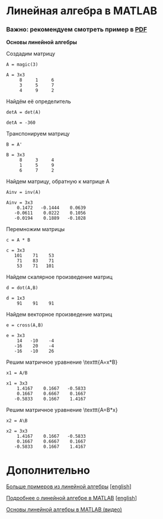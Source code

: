 # Линейная алгебра в MATLAB

### Важно: рекомендуем смотреть пример в [PDF](linear_algebra.pdf)

**Основы линейной алгебры**

Создадим матрицу

```matlab:Code
A = magic(3)
```

```text:Output
A = 3x3    
     8     1     6
     3     5     7
     4     9     2

```

Найдём её определитель

```matlab:Code
detA = det(A)
```

```text:Output
detA = -360
```

Транспонируем матрицу

```matlab:Code
B = A'
```

```text:Output
B = 3x3    
     8     3     4
     1     5     9
     6     7     2

```

Найдем матрицу, обратную к матрице A

```matlab:Code
Ainv = inv(A)
```

```text:Output
Ainv = 3x3    
    0.1472   -0.1444    0.0639
   -0.0611    0.0222    0.1056
   -0.0194    0.1889   -0.1028

```

Перемножим матрицы

```matlab:Code
c = A * B
```

```text:Output
c = 3x3    
   101    71    53
    71    83    71
    53    71   101

```

Найдем скалярное произведение матриц

```matlab:Code
d = dot(A,B)
```

```text:Output
d = 1x3    
    91    91    91

```

Найдем векторное произведение матриц

```matlab:Code
e = cross(A,B)
```

```text:Output
e = 3x3    
    14   -10    -4
   -16    20    -4
   -16   -10    26

```

Решим матричное уравнение \texttt{A=x*B}

```matlab:Code
x1 = A/B
```

```text:Output
x1 = 3x3    
    1.4167    0.1667   -0.5833
    0.1667    0.6667    0.1667
   -0.5833    0.1667    1.4167

```

Решим матричное уравнение \texttt{A=B*x}

```matlab:Code
x2 = A\B
```

```text:Output
x2 = 3x3    
    1.4167    0.1667   -0.5833
    0.1667    0.6667    0.1667
   -0.5833    0.1667    1.4167

```

# Дополнительно

[Больше примеров из линейной алгебры](https://docs.exponenta.ru/matlab/examples.html#linear-algebra) [[english](https://www.mathworks.com/help/matlab/examples.html?category=linear-algebra)]

[Подробнее о линейной алгебре в MATLAB](https://docs.exponenta.ru/matlab/linear-algebra.html) [[english](https://www.mathworks.com/help/matlab/linear-algebra.html?category=linear-algebra)]

[Основы линейной алгебры в MATLAB (видео)](https://www.youtube.com/playlist?list=PLmu_y3-DV2_kkWhk2mK0opp7ma8mSS3xf)